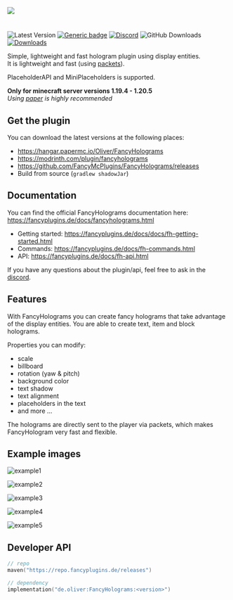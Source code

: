 ![](fancyholograms_title.png)

#

![Latest Version](https://img.shields.io/github/v/release/FancyMcPlugins/FancyHolograms?style=flat-square)
[![Generic badge](https://img.shields.io/badge/folia-supported-green.svg)](https://shields.io/)
[![Discord](https://img.shields.io/discord/899740810956910683?color=7289da&logo=Discord&label=Discord&style=flat-square)](https://discord.gg/ZUgYCEJUEx)
![GitHub Downloads](https://img.shields.io/github/downloads/FancyMcPlugins/FancyHolograms/total?logo=GitHub&style=flat-square)
[![Downloads](https://img.shields.io/modrinth/dt/fancyholograms?color=00AF5C&label=modrinth&style=flat&logo=modrinth)](https://modrinth.com/plugin/fancyholograms/versions)

Simple, lightweight and fast hologram plugin using display entities.<br>
It is lightweight and fast (using [packets](https://wiki.vg/Protocol)).

PlaceholderAPI and MiniPlaceholders is supported.

**Only for minecraft server versions 1.19.4 - 1.20.5**<br>
_Using [paper](https://papermc.io/downloads) is highly recommended_

## Get the plugin

You can download the latest versions at the following places:

- https://hangar.papermc.io/Oliver/FancyHolograms
- https://modrinth.com/plugin/fancyholograms
- https://github.com/FancyMcPlugins/FancyHolograms/releases
- Build from source (``gradlew shadowJar``)

## Documentation

You can find the official FancyHolograms documentation here: https://fancyplugins.de/docs/fancyholograms.html

- Getting started: https://fancyplugins.de/docs/docs/fh-getting-started.html
- Commands: https://fancyplugins.de/docs/fh-commands.html
- API: https://fancyplugins.de/docs/fh-api.html

If you have any questions about the plugin/api, feel free to ask in the [discord](https://discord.gg/ZUgYCEJUEx).

## Features

With FancyHolograms you can create fancy holograms that take advantage of the display entities. You are able to create
text, item and block holograms.

Properties you can modify:

- scale
- billboard
- rotation (yaw & pitch)
- background color
- text shadow
- text alignment
- placeholders in the text
- and more ...

The holograms are directly sent to the player via packets, which makes FancyHologram very fast and flexible.

## Example images

![example1](exampleImages/example1.png)

![example2](exampleImages/example2.png)

![example3](exampleImages/example3.png)

![example4](exampleImages/example4.png)

![example5](exampleImages/example5.png)

## Developer API

```kotlin
// repo
maven("https://repo.fancyplugins.de/releases")

// dependency
implementation("de.oliver:FancyHolograms:<version>")
```